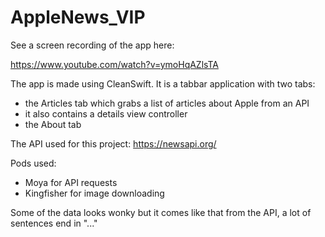 # AppleNews_VIP

See a screen recording of the app here:

https://www.youtube.com/watch?v=ymoHqAZlsTA

The app is made using CleanSwift.
It is a tabbar application with two tabs:
- the Articles tab which grabs a list of articles about Apple from an API 
-   it also contains a details view controller 
- the About tab

The API used for this project:
https://newsapi.org/

Pods used:
- Moya for API requests
- Kingfisher for image downloading


Some of the data looks wonky but it comes like that from the API, a lot of sentences end in "..."
